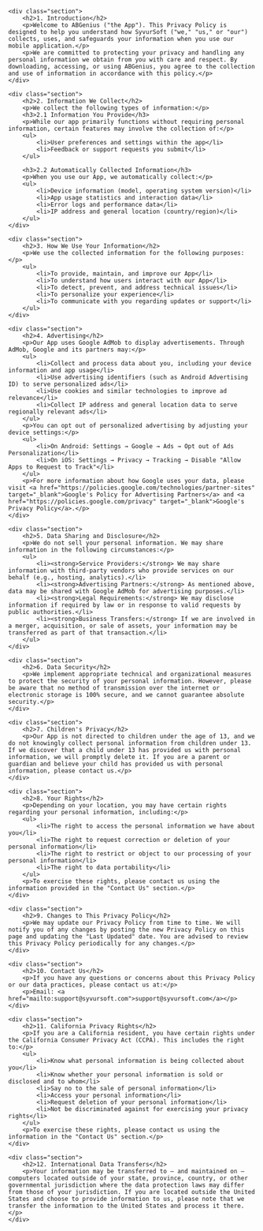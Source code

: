 
    <div class="section">
        <h2>1. Introduction</h2>
        <p>Welcome to ABGenius ("the App"). This Privacy Policy is designed to help you understand how SyvurSoft ("we," "us," or "our") collects, uses, and safeguards your information when you use our mobile application.</p>
        <p>We are committed to protecting your privacy and handling any personal information we obtain from you with care and respect. By downloading, accessing, or using ABGenius, you agree to the collection and use of information in accordance with this policy.</p>
    </div>

    <div class="section">
        <h2>2. Information We Collect</h2>
        <p>We collect the following types of information:</p>
        <h3>2.1 Information You Provide</h3>
        <p>While our app primarily functions without requiring personal information, certain features may involve the collection of:</p>
        <ul>
            <li>User preferences and settings within the app</li>
            <li>Feedback or support requests you submit</li>
        </ul>

        <h3>2.2 Automatically Collected Information</h3>
        <p>When you use our App, we automatically collect:</p>
        <ul>
            <li>Device information (model, operating system version)</li>
            <li>App usage statistics and interaction data</li>
            <li>Error logs and performance data</li>
            <li>IP address and general location (country/region)</li>
        </ul>
    </div>

    <div class="section">
        <h2>3. How We Use Your Information</h2>
        <p>We use the collected information for the following purposes:</p>
        <ul>
            <li>To provide, maintain, and improve our App</li>
            <li>To understand how users interact with our App</li>
            <li>To detect, prevent, and address technical issues</li>
            <li>To personalize your experience</li>
            <li>To communicate with you regarding updates or support</li>
        </ul>
    </div>

    <div class="section">
        <h2>4. Advertising</h2>
        <p>Our App uses Google AdMob to display advertisements. Through AdMob, Google and its partners may:</p>
        <ul>
            <li>Collect and process data about you, including your device information and app usage</li>
            <li>Use advertising identifiers (such as Android Advertising ID) to serve personalized ads</li>
            <li>Use cookies and similar technologies to improve ad relevance</li>
            <li>Collect IP address and general location data to serve regionally relevant ads</li>
        </ul>
        <p>You can opt out of personalized advertising by adjusting your device settings:</p>
        <ul>
            <li>On Android: Settings → Google → Ads → Opt out of Ads Personalization</li>
            <li>On iOS: Settings → Privacy → Tracking → Disable "Allow Apps to Request to Track"</li>
        </ul>
        <p>For more information about how Google uses your data, please visit <a href="https://policies.google.com/technologies/partner-sites" target="_blank">Google's Policy for Advertising Partners</a> and <a href="https://policies.google.com/privacy" target="_blank">Google's Privacy Policy</a>.</p>
    </div>

    <div class="section">
        <h2>5. Data Sharing and Disclosure</h2>
        <p>We do not sell your personal information. We may share information in the following circumstances:</p>
        <ul>
            <li><strong>Service Providers:</strong> We may share information with third-party vendors who provide services on our behalf (e.g., hosting, analytics).</li>
            <li><strong>Advertising Partners:</strong> As mentioned above, data may be shared with Google AdMob for advertising purposes.</li>
            <li><strong>Legal Requirements:</strong> We may disclose information if required by law or in response to valid requests by public authorities.</li>
            <li><strong>Business Transfers:</strong> If we are involved in a merger, acquisition, or sale of assets, your information may be transferred as part of that transaction.</li>
        </ul>
    </div>

    <div class="section">
        <h2>6. Data Security</h2>
        <p>We implement appropriate technical and organizational measures to protect the security of your personal information. However, please be aware that no method of transmission over the internet or electronic storage is 100% secure, and we cannot guarantee absolute security.</p>
    </div>

    <div class="section">
        <h2>7. Children's Privacy</h2>
        <p>Our App is not directed to children under the age of 13, and we do not knowingly collect personal information from children under 13. If we discover that a child under 13 has provided us with personal information, we will promptly delete it. If you are a parent or guardian and believe your child has provided us with personal information, please contact us.</p>
    </div>

    <div class="section">
        <h2>8. Your Rights</h2>
        <p>Depending on your location, you may have certain rights regarding your personal information, including:</p>
        <ul>
            <li>The right to access the personal information we have about you</li>
            <li>The right to request correction or deletion of your personal information</li>
            <li>The right to restrict or object to our processing of your personal information</li>
            <li>The right to data portability</li>
        </ul>
        <p>To exercise these rights, please contact us using the information provided in the "Contact Us" section.</p>
    </div>

    <div class="section">
        <h2>9. Changes to This Privacy Policy</h2>
        <p>We may update our Privacy Policy from time to time. We will notify you of any changes by posting the new Privacy Policy on this page and updating the "Last Updated" date. You are advised to review this Privacy Policy periodically for any changes.</p>
    </div>

    <div class="section">
        <h2>10. Contact Us</h2>
        <p>If you have any questions or concerns about this Privacy Policy or our data practices, please contact us at:</p>
        <p>Email: <a href="mailto:support@syvursoft.com">support@syvursoft.com</a></p>
    </div>

    <div class="section">
        <h2>11. California Privacy Rights</h2>
        <p>If you are a California resident, you have certain rights under the California Consumer Privacy Act (CCPA). This includes the right to:</p>
        <ul>
            <li>Know what personal information is being collected about you</li>
            <li>Know whether your personal information is sold or disclosed and to whom</li>
            <li>Say no to the sale of personal information</li>
            <li>Access your personal information</li>
            <li>Request deletion of your personal information</li>
            <li>Not be discriminated against for exercising your privacy rights</li>
        </ul>
        <p>To exercise these rights, please contact us using the information in the "Contact Us" section.</p>
    </div>

    <div class="section">
        <h2>12. International Data Transfers</h2>
        <p>Your information may be transferred to — and maintained on — computers located outside of your state, province, country, or other governmental jurisdiction where the data protection laws may differ from those of your jurisdiction. If you are located outside the United States and choose to provide information to us, please note that we transfer the information to the United States and process it there.</p>
    </div>
</body>
</html>
